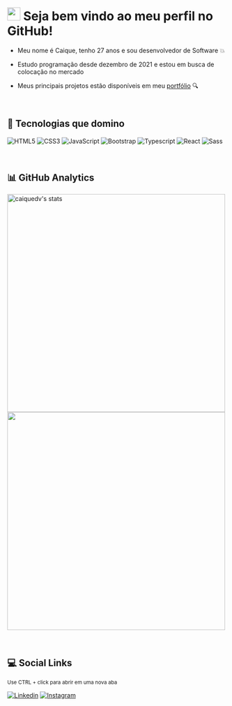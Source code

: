 <h1>
  <img src="https://raw.githubusercontent.com/kaueMarques/kaueMarques/master/hi.gif" width="30px"> 
  Seja bem vindo ao meu perfil no GitHub!
</h1>

- Meu nome é Caique, tenho 27 anos e sou desenvolvedor de Software :boom:

- Estudo programação desde dezembro de 2021 e estou em busca de colocação no mercado

- Meus principais projetos estão disponíveis em meu [portfólio](https://caiquedv.github.io/portfolio-reactjs) :mag:

<br>

## :wrench: Tecnologias que domino

<p>
  <img align="center" alt="HTML5" src="https://img.shields.io/badge/HTML5-E34F26?style=for-the-badge&logo=html5&logoColor=white">
  <img align="center" alt="CSS3" src="https://img.shields.io/badge/CSS3-1572B6?style=for-the-badge&logo=css3&logoColor=white">
  <img align="center" alt="JavaScript" src="https://img.shields.io/badge/JavaScript-F7DF1E?style=for-the-badge&logo=javascript&logoColor=black">
  <img align="center" alt="Bootstrap" src="https://img.shields.io/badge/Bootstrap-563D7C?style=for-the-badge&logo=bootstrap&logoColor=white">
  <img align="center" alt="Typescript" src="https://img.shields.io/badge/TypeScript-007ACC?style=for-the-badge&logo=typescript&logoColor=white">
  <img align="center" alt="React" src="https://img.shields.io/badge/React-20232A?style=for-the-badge&logo=react&logoColor=61DAFB">
  <img align="center" alt="Sass" src="https://img.shields.io/badge/Sass-CC6699?style=for-the-badge&logo=sass&logoColor=white">
</p>

<br>

## :bar_chart: GitHub Analytics

<p align="left">
  <img width="500em" src="https://github-readme-stats.vercel.app/api?username=caiquedv&show_icons=true&theme=dracula" alt="caiquedv's stats">
  <img width="500em" src="https://github-readme-stats.vercel.app/api/top-langs/?username=caiquedv&layout=compact&theme=dracula">
</p>

<br>

## :computer: Social Links

<sup>Use CTRL + click para abrir em uma nova aba</sup>

[![Linkedin](https://img.shields.io/badge/LinkedIn-0077B5?style=for-the-badge&logo=linkedin&logoColor=white)](https://www.linkedin.com/in/caique-arruda/) 
[![Instagram](https://img.shields.io/badge/Instagram-E4405F?style=for-the-badge&logo=instagram&logoColor=white)](https://www.instagram.com/caique.andrdde/)
